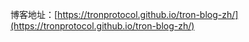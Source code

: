 博客地址：[https://tronprotocol.github.io/tron-blog-zh/](https://tronprotocol.github.io/tron-blog-zh/)


